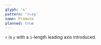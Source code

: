 ```yaml
---
glyph: '∧'
pattern: 'r←∧y'
name: Promote
planned: true
---
```


`r` is `y` with a `1`-length leading axis introduced.